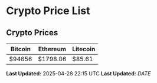 # Crypto Price List

## Crypto Prices
| Bitcoin | Ethereum | Litecoin |
| ------- | -------- | -------- |
| $94656 | $1798.06 | $85.61 |
**Last Updated:** 2025-04-28 22:15 UTC
**Last Updated:** $DATE$
